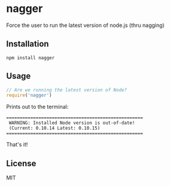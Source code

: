 nagger
===========

Force the user to run the latest version of node.js (thru nagging)

## Installation

`npm install nagger`

## Usage

```js
// Are we running the latest version of Node?
require('nagger')
```

Prints out to the terminal:

```
===================================================
 WARNING: Installed Node version is out-of-date!
 (Current: 0.10.14 Latest: 0.10.15)
===================================================
```

That's it!

## License

MIT
